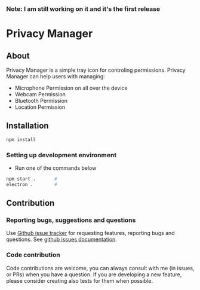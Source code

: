 ### Note: I am still working on it and it's the first release



# Privacy Manager


## About

Privacy Manager is a simple tray icon for controling permissions.
Privacy Manager can help users with managing:

- Microphone Permission on all over the device
- Webcam Permission
- Bluetooth Permission
- Location Permission 

## Installation

```bash
npm install
```

### Setting up development environment

- Run one of the commands below
```bash
npm start .       #
electron .        #
```

## Contribution

### Reporting bugs, suggestions and questions

Use [Github issue tracker](https://github.com/rasoulbsd/Privacy-Manager/issues) for
requesting features, reporting bugs and questions. See [github issues
documentation](https://guides.github.com/features/issues/).

### Code contribution

Code contributions are welcome, you can always consult with me (in issues, or
PRs) when you have a question. If you are developing a new feature, please
consider creating also tests for them when possible.

